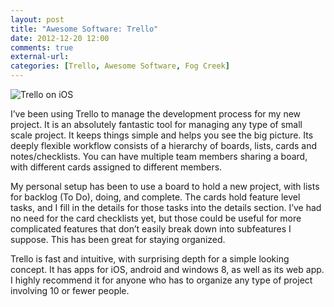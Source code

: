 ```yaml
---
layout: post
title: "Awesome Software: Trello"
date: 2012-12-20 12:00
comments: true
external-url:
categories: [Trello, Awesome Software, Fog Creek]
---
```


![Trello on iOS](http://benmccormick.org/images/post_images/trello.png)

I’ve been using Trello to manage the development process for my new project.  It is an absolutely fantastic tool for managing any type of small scale project.  It keeps things simple and helps you see the big picture. Its deeply flexible workflow consists of a hierarchy of boards, lists, cards and notes/checklists.  You can have multiple team members  sharing a board, with different cards assigned to different members.

My personal setup has been to use a board to hold a new project, with lists for backlog (To Do), doing, and complete.  The cards hold feature level tasks, and I fill in the details for those tasks into the details section.  I’ve had no need for the card checklists yet, but those could be useful for more complicated features that don’t easily break down into subfeatures I suppose.  This has been great for staying organized.

Trello is fast and intuitive, with surprising depth for a simple looking concept. It has apps for iOS, android and windows 8, as well as its web app.  I highly recommend it for anyone who has to organize any type of project involving 10 or fewer people.
